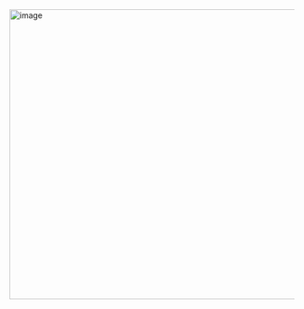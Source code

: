 <img width="775" height="512" alt="image" src="https://github.com/user-attachments/assets/4a5b45fe-4579-4b34-9bb6-d1ab33875c29" />
